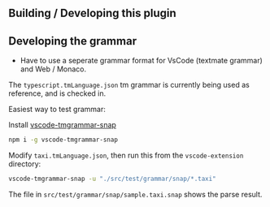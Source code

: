 ## Building / Developing this plugin

## Developing the grammar

* Have to use a seperate grammar format for VsCode (textmate grammar) and Web / Monaco.

The `typescript.tmLanguage.json` tm grammar is currently being used as reference, and is checked in.

Easiest way to test grammar:

Install [vscode-tmgrammar-snap](https://github.com/PanAeon/vscode-tmgrammar-test)

```bash
npm i -g vscode-tmgrammar-snap
```

Modify `taxi.tmLanguage.json`, then run this from the `vscode-extension` directory:

```bash
vscode-tmgrammar-snap -u "./src/test/grammar/snap/*.taxi"
```

The file in `src/test/grammar/snap/sample.taxi.snap` shows the parse result.
